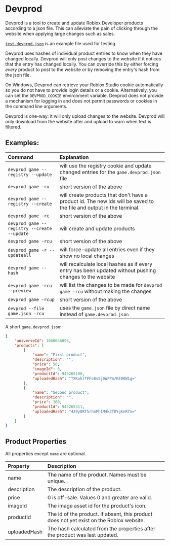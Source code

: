 # Devprod

Devprod is a tool to create and update Roblox Developer products according to a json file. This can alleviate the pain of clicking through the website when applying large changes such as sales.

[`test.devprod.json`](./test.devprod.json) is an example file used for testing.

Devprod uses hashes of individual product entries to know when they have changed locally. Devprod will only post changes to the website if it notices that the entry has changed locally. You can override this by either forcing *every* product to post to the website or by removing the entry's hash from the json file.

On Windows, Devprod can retrieve your Roblox Studio cookie automatically so you do not have to provide login details or a cookie. Alternatively, you can set the `DEVPROD_COOKIE` environment variable. Devprod does not provide a mechanism for logging in and does not permit passwords or cookies in the command line arguments.

Devprod is one-way: it will only upload changes to the website. Devprod will only download from the website after and upload to warn when text is filtered.

## Examples:

| Command | Explanation |
| :------ | :---------- |
| `devprod game --registry --update` | will use the registry cookie and update changed entries for the `game.devprod.json` file |
| `devprod game -ru` | short version of the above |
| `devprod game --registry --create` | will create products that don't have a product id. The new ids will be saved to the file and output in the terminal. |
| `devprod game -rc` | short version of the above |
| `devprod game --registry --create --update` | will create and update products |
| `devprod game -rcu` | short version of the above |
| `devprod game -r --updateall` | will force-update all entries even if they show no local changes |
| `devprod game --hash` | will recalculate local hashes as if every entry has been updated without pushing changes to the website |
| `devprod game -rcu --preview` | will list the changes to be made for `devprod game -rcu` without making the changes |
| `devprod game -rcup` | short version of the above |
| `devprod --file game.json -rcu` | uses the `game.json` file by direct name instead of `game.devprod.json` |

A short `game.devprod.json`:

```json
{
    "universeId": 1068046093,
    "products": [
        {
            "name": "First product",
            "description": "",
            "price": 50,
            "imageId": 0,
            "productId": 945265100,
            "uploadedHash": "TXKoklTPFo8s5j0uFPm/KE0OW1g="
        },
        {
            "name": "Second product",
            "description": "",
            "price": 100,
            "productId": 945265311,
            "uploadedHash": "439y8RT5rhmPh1M4k3TDYgknR7o="
        }
    ]
}
```

## Product Properties

All properties except `name` are optional.

| Property | Description |
| :------- | :---------- |
| name | The name of the product. Names must be unique. |
| description | The description of the product. |
| price | 0 is off-sale. Values 0 and greater are valid. |
| imageId | The image asset id for the product's icon. |
| productId | The id of the product. If absent, this product does not yet exist on the Roblox website. |
| uploadedHash | The hash calculated from the properties after the product was last updated. |
